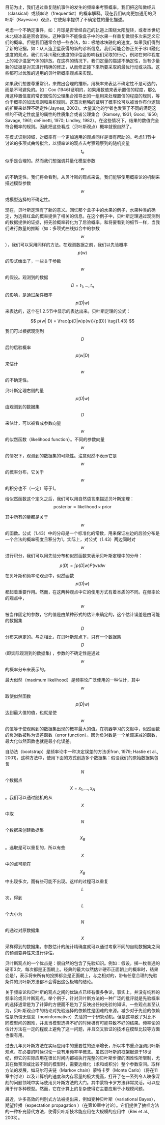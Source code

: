 目前为止，我们通过重复随机事件的发生的频率来考察概率。我们把这叫做经典（classical）或频率论（frequentist）的概率解释。现在我们转向更加通用的贝叶斯（Bayesian）观点，它使频率提供了不确定性的量化描述。    

考虑一个不确定事件，如：月球是否曾经自己的轨道上围绕太阳旋转，或者本世纪末北极冰盖是否会消失。这种事件不能像盒子中的水果一样重复做很多次来定义它们的概率。但是我们通常会想一些办法，如：极地冰块融化的速度。如果我们得到了新的证据，如：从人造卫星获得的新的诊断信息，我们可能会修正关于冰川融化速度的观点。我们对冰川融化速度的评估会影响我们采取的行动，例如在何种程度上的减少温室气体的排放。在这样的情况下，我们定量的描述不确定性，当有少量新的证据是对其进行精确的修正，从而修正接下来所要采取的最优行动或决策。这些都可以优雅的通用的贝叶斯概率观点来实现。    

如果我们想要尊重常识，来做出合理的推断，用概率来表达不确定性不是可选的，而是不可避免的。如：Cox (1946)证明的，如果用数值来表示置信的程度，那么用这种置信度的常识属性的公理集合推导出的一组用来处理置信的程度的规则，等价于概率的加法规则和乘积规则。这首次粗略的证明了概率论可以被当作布尔逻辑的扩展来处理不确定性(Jaynes, 2003)。大量其他的学者也发表了不同的满足这样的不确定性度量的属性的性质集合或者公理集合（Ramsey, 1931; Good, 1950; Savage, 1961; deFinetti, 1970; Lindley,
1982）。在这些情况下，结果的数值完全符合概率的规则。因此把这些看成（贝叶斯观点）概率就很自然了。    

在模式识别领域，对概率有一个更加通用的观点同样是很有帮助的。考虑1.1节中讨论的多项式曲线拟合，以频率论的观点去考察观察到的随机变量$$ t_n $$似乎是合理的。然而我们想强调并量化模型参数$$ w $$的不确定性。我们将会看到，从贝叶斯的观点来说，我们能够使用概率论的机制来描述模型参数$$ w $$或模型选择的不确定性。     

现在，贝叶斯定理有了新的意义。回忆那个盒子中的水果的例子，水果种类的确定，为选择红盒的概率提供了相关的信息。在这个例子中，贝叶斯定理通过观测到的数据提供的证据，把先验概率转化为了后验概率。和将要看到的细节一样，当我们进行数量的推断（如：多项式曲线拟合中的参数$$ w $$），我们可以采用同样的方法。在观测数据之前，我们以先验概率$$ p(w) $$的形式给出了，一些关于参数$$ w $$的假设。观测到的数据$$ D = {t_1,...,t_n}
$$的影响，是通过条件概率$$ p(D|w) $$来表达的，这个在1.2.5节中显示的表达出来。贝叶斯定理的公式：

$$
p(w| D) = \frac{p(D|w)p(w)}{p(D)} \tag{1.43}
$$    

我们可以根据观测到$$ D $$后的后验概率$$ p(w|D) $$来估计$$ w $$的不确定性。    

贝叶斯定理右侧的量$$ p(D|w) $$由观测到的数据集$$ D $$来估计，可以被看成参数向量$$ w $$的似然函数（likelihood function）。不同的参数向量$$ w $$的情况下，观测到的数据集的可能性。注意似然不表示它是$$ w $$的概率分布，它关于$$ w $$的积分也不（一定）等于1。     

给似然函数这个定义之后，我们可以用自然语言来描述贝叶斯定理：    
$$
\text{posterior} \propto \text{likelihood} × \text{prior} \tag{1.44}
$$

其中所有的量都是关于$$ w $$的函数。公式（1.43）中的分母是一个标准化的常数，用来保证左边的后验分布是一个合法的概率密度且积分为1。实际上，对公式（1.43）两边同时对$$ w $$进行积分，我们可以用先验分布和似然函数来表示贝叶斯定理中的分母：    

$$ p(D) = \int p(D|w)P(w)dw \tag{1.45} $$

在贝叶斯和频率论观点中，似然函数$$ p(D|w) $$都起着重要作用。然而，在这两种观点中它的使用方式有着本质的不同。在频率论的观点中，$$ w $$被当作固定的参数，它的值是由某种形式的估计来确定的，这个估计误差是由可能的数据集$$ D $$分布来确定的。与之相比，在贝叶斯观点下，只有一个数据集$$ D $$(即实际观测到的数据集) ，参数的不确定性是通过$$ w $$的概率分布来表示的。    


最大似然（maximum likelihood）是频率论广泛使用的一种估计，其中$$ w $$取使似然函数$$ p(D|w) $$达到最大值的值，也就是使$$ w $$的值等于使观察到的数据集出现的概率最大的值。在机器学习的文献中，似然函数的负对数被称为误差函数（error function）。因为负对数是一个单调递减的函数，最大化似然函数也就是最小化误差。    

自助法（bootstrap）是频率论中一种决定误差的方法(Efron, 1979; Hastie et al., 2001)。这种方法中，使用下面的方式创造多个数据集：假设我们的原始数据集包含$$ N $$个数据点$$ X = {x_1,...,x_N} $$。我们可以通过随机的从$$ X $$中取$$ N $$个数据来创建数据集$$ X_B $$。选取是可以重复的，所以有些$$ X $$中的点可能在$$ X_B $$中出现多次，而有些可能不出现。这样的过程可以重复$$ L $$次，得到$$ L $$个大小为$$ N $$的通过对原数据集$$ X
$$采样得到的数据集。参数估计的统计精确度就可以通过考察不同的自助数据集之间的预测变异性来进行评估。    

贝叶斯观点的一个优点是：很自然的包含了先验知识。例如：假设，掷一枚普通的硬币3次，每次都是正面朝上。经典的最大似然估计硬币正面朝上的概率时，结果会是1，表示将来所有的投掷都会是正面朝上，与之相对的，带有任意合理的先验条件的贝叶斯方法都不会得出这么极端的结论。     

关于频率论和贝叶斯的观点之间的优缺点已经有很多争论，事实上，并没有纯粹的频率论或贝叶斯观点。举个例子，针对贝叶斯方法的一种广泛的批评就是先验概率的选择通常是为了计算的方便而不是为了反映出任何先验的知识。一些观点甚至认为，贝叶斯观点中的结论对先验选择的依赖性是困难的来源。减少对于先验的依赖性是所谓无信息（noninformative）先验的一个研究动机。但是这导致了对比不同模型间的困难，并且当模型选择不好的时候极有可能导致不好的结果。频率论的估计方法在一定的程度上避免了这一问题，并且交叉验证的技术在模型比较等方面也很有用。    

过去几年贝叶斯方法在实际应用中的重要性的逐渐增长，所以本书重点强调贝叶斯观点，在必要的时候讨论一些有用频率学概念。虽然贝叶斯的框架起源于18世纪，但它的实际应用在很长时间内都被执行完整的贝叶斯步骤的困难性所限制，尤其在做预测或比较不同的模型时，需要边缘化（求和或积分）整个参数空间。取样方法的发展，如马尔可夫链（Markov chain）蒙特卡罗（Monte
Carlo）（将在11章中讨论）以及计算机的速度和内存容量的极大提高，打开了在一系列令人映像深刻的问题领域中实际使用贝叶斯方法的大门。其中蒙特卡罗方法非常灵活，可以应用于许多种模型。然而，它在计算上的复杂使得它主要应用于小规模问题。    

最近，许多高效的判别式方法被提出来，例如变种贝叶斯（variational Bayes），期望传播（expectation propagation ）（在第10章中讨论）。它们提供了抽样方法的一种补充替代方法，使得贝叶斯技术能应用在大规模的应用中（Blei et al., 2003）。

